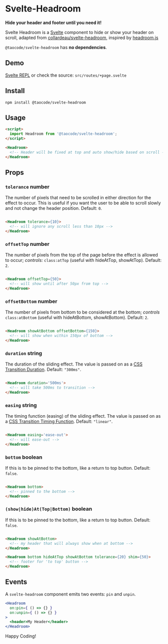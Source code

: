 # Svelte-Headroom

**Hide your header and footer until you need it!**

Svelte Headroom is a [Svelte](https://svelte.dev) component to hide or show your header on scroll, adapted from [collardeau/svelte-headroom](https://github.com/collardeau/svelte-headroom), inspired by [headroom.js](https://wicky.nillia.ms/headroom.js/)

`@taocode/svelte-headroom` has **no dependencies**.

## Demo

[Svelte REPL](https://svelte.dev/repl/44cafd471bcf497080e12ed3bee80986?version=3.53.1) or check the source: `src/routes/+page.svelte`

## Install

`npm install @taocode/svelte-headroom`

## Usage

```html
<script>
  import Headroom from '@taocode/svelte-headroom';
</script>

<Headroom>
  <!-- Header will be fixed at top and auto show/hide based on scroll -->
</Headroom>

```

## Props

### `tolerance` number

The number of pixels that need to be scrolled in either direction for the effect to occur. This is useful if you want the user to be able to scroll slowly and not change the header position. Default: `0`.

```html

<Headroom tolerance={10}>
  <!-- will ignore any scroll less than 10px -->
</Headroom>

```
### `offsetTop` number

The number of pixels from the top of the page before the effect is allowed to occur; *controls:* `class:atTop` (useful with hideAtTop, showAtTop). Default: `2`.

```html

<Headroom offsetTop={50}>
  <!-- will show until after 50px from top -->
</Headroom>

```

### `offsetBottom` number

The number of pixels from bottom to be considered at the bottom; *controls* `class:atBottom` (useful with hideAtBottom, showAtBottom). Default: `2`.

```html

<Headroom showAtBottom offsetBottom={150}>
  <!-- will show when within 150px of bottom -->
</Headroom>

```

### `duration` string

The duration of the sliding effect. The value is passed on as a [CSS Transition Duration](https://developer.mozilla.org/en-US/docs/Web/CSS/transition-duration). Default: `"300ms"`.

```html

<Headroom duration='500ms'>
  <!-- will take 500ms to transition -->
</Headroom>

```

### `easing` string

The timing function (easing) of the sliding effect. The value is passed on as a [CSS Transition Timing Function](https://developer.mozilla.org/en-US/docs/Web/CSS/transition-timing-function). Default: `"linear"`.

```html

<Headroom easing='ease-out'>
  <!-- will ease-out -->
</Headroom>

```

### `bottom` boolean

If this is to be pinned to the bottom, like a return to top button. Default: `false`.

```html

<Headroom bottom>
  <!-- pinned to the bottom -->
</Headroom>

```

### `(show|hide)At(Top|Bottom)` boolean

If this is to be pinned to the bottom, like a return to top button. Default: `false`.

```html

<Headroom showAtBottom>
  <!-- my header that will always show when at bottom -->
</Headroom>

<Headroom bottom hideAtTop showAtBottom tolerance={20} shim={50}>
  <!-- footer for 'to top' button -->
</Headroom>

```

## Events

A `svelte-headroom` component emits two events: `pin` and `unpin`.

```jsx
<Headroom
  on:pin={ () => {} }
  on:unpin={ () => {} }
>
  <header>My Header</header>
</Headroom>
```

Happy Coding!
